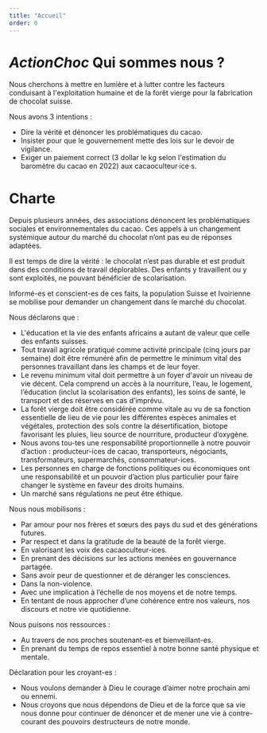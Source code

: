```yaml
---
title: "Accueil"
order: 0
---
```

# _ActionChoc_ Qui sommes nous ?
Nous cherchons à mettre en lumière et à lutter contre les facteurs conduisant à l'exploitation humaine et de la forêt vierge pour la fabrication de chocolat suisse.

Nous avons 3 intentions :  	 	 	
- Dire la vérité et dénoncer les problématiques du cacao.
- Insister pour que le gouvernement mette des lois sur le devoir de vigilance.
- Exiger un paiement correct (3 dollar le kg selon l'estimation du baromètre du cacao en 2022) aux cacaoculteur·ice·s.


# Charte
Depuis plusieurs années, des associations dénoncent les problématiques sociales et environnementales du cacao. Ces appels à un changement systémique autour du marché du chocolat n’ont pas eu de réponses adaptées.

Il est temps de dire la vérité : le chocolat n’est pas durable et est produit dans des conditions de travail déplorables. Des enfants y travaillent ou y sont exploités, ne pouvant bénéficier de scolarisation.

Informé-es et conscient-es de ces faits, la population Suisse et Ivoirienne se mobilise pour demander un changement dans le marché du chocolat. 


Nous déclarons que :
- L'éducation et la vie des enfants africains a autant de valeur que celle des enfants suisses.
- Tout travail agricole pratiqué comme activité principale (cinq jours par semaine) doit être rémunéré afin de permettre le minimum vital des personnes travaillant dans les champs et de leur foyer.
- Le revenu minimum vital doit permettre à un foyer d'avoir un niveau de vie décent. Cela comprend un accès à la nourriture, l’eau, le logement, l’éducation (inclut la scolarisation des enfants), les soins de santé, le transport et des réserves en cas d’imprévu.
- La forêt vierge doit être considérée comme vitale  au vu de sa fonction essentielle de lieu de vie pour les différentes espèces animales et végétales, protection des sols contre la désertification, biotope favorisant les pluies, lieu source de nourriture, producteur d’oxygène.
- Nous avons tou-tes une responsabilité proportionnelle à notre pouvoir d’action : producteur-ices de cacao, transporteurs, négociants, transformateurs, supermarchés, consommateur-ices.
- Les personnes en charge de fonctions politiques ou économiques ont une responsabilité et un pouvoir d’action plus particulier pour faire changer le système en faveur des droits humains.
- Un marché sans régulations ne peut être éthique. 

Nous nous mobilisons :
- Par amour pour nos frères et sœurs des pays du sud et des générations futures.
- Par respect et dans la gratitude de la beauté de la forêt vierge.
- En valorisant les voix des cacaoculteur-ices.
- En prenant des décisions sur les actions menées en gouvernance partagée.
- Sans avoir peur de questionner et de déranger les consciences.
- Dans la non-violence.
- Avec une implication à l’échelle de nos moyens et de notre temps.
- En tentant de nous approcher d’une cohérence entre nos valeurs, nos discours et notre vie quotidienne.

Nous puisons nos ressources :
- Au travers de nos proches soutenant-es et bienveillant-es.
- En prenant du temps de repos essentiel à notre bonne santé physique et mentale.

Déclaration pour les croyant-es :
- Nous voulons demander à Dieu le courage d’aimer notre prochain ami ou ennemi.
- Nous croyons que nous dépendons de Dieu et de la force que sa vie nous donne pour continuer de dénoncer et de mener une vie à contre-courant des pouvoirs destructeurs de notre monde. 